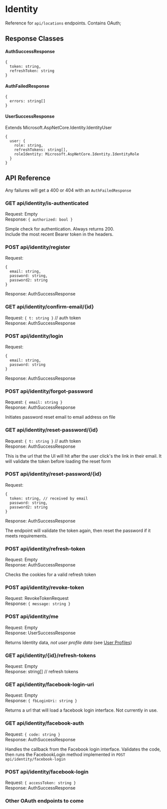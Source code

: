 ﻿# Identity
Reference for `api/locations` endpoints. Contains OAuth;

## Response Classes

#### AuthSuccessResponse
```
{
  token: string,
  refreshToken: string
}
```

#### AuthFailedResponse
```
{
  errors: string[]
}
```

#### UserSuccessResponse
Extends Microsoft.AspNetCore.Identity.IdentityUser
```
{
  user: {
    role: string,
    refreshTokens: string[],
    roleIdentity: Microsoft.AspNetCore.Identity.IdentityRole
  }
}
```


## API Reference
Any failures will get a 400 or 404 with an `AuthFailedResponse`

### GET api/identity/is-authenticated
Request: Empty  
Response: `{ authorized: bool }`

Simple check for authentication. Always returns 200.  
Include the most recent Bearer token in the headers.

### POST api/identity/register
Request:
```
{
  email: string,
  password: string,
  password2: string
}
```
Response: AuthSuccessResponse

### GET api/identity/confirm-email/{id}
Request: `{ t: string }` // auth token  
Response: AuthSuccessResponse

### POST api/identity/login
Request:
```
{
  email: string,
  password: string
}
```
Response: AuthSuccessResponse

### POST api/identity/forgot-password
Request: `{ email: string }`  
Response: AuthSuccessResponse

Initiates password reset email to email address on file

### GET api/identity/reset-password/{id}
Request: `{ t: string }` // auth token  
Response: AuthSuccessResponse

This is the url that the UI will hit after the user click's the link in their email. It will validate
the token before loading the reset form

### POST api/identity/reset-password/{id}
Request: 
```
{
  token: string, // received by email
  password: string,
  password2: string
}
```
Response: AuthSuccessResponse

The endpoint will validate the token again, then reset the password if it meets requirements.

### POST api/identity/refresh-token
Request: Empty  
Response: AuthSuccessResponse

Checks the cookies for a valid refresh token

### POST api/identity/revoke-token
Request: RevokeTokenRequest  
Response: `{ message: string }`

### POST api/identity/me
Request: Empty  
Response: UserSuccessResponse

Returns Identity data, *not user profile data* (see [User Profiles](./UserProfiles.md))

### GET api/identity/{id}/refresh-tokens
Request: Empty  
Response: string[] // refresh tokens

### GET api/identity/facebook-login-uri
Request: Empty  
Response: `{ fbLoginUri: string }`

Returns a url that will load a facebook login interface. Not currently in use.

### GET api/identity/facebook-auth
Request: `{ code: string }`  
Response: AuthSuccessResponse

Handles the callback from the Facebook login interface.
Validates the code, then runs the FacebookLogin method implemented in `POST api/identity/facebook-login`

### POST api/identity/facebook-login
Request: `{ accessToken: string }`  
Response: AuthSuccessResponse

### Other OAuth endpoints to come